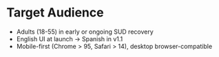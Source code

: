 # Target Audience

- Adults (18-55) in early or ongoing SUD recovery
- English UI at launch → Spanish in v1.1
- Mobile-first (Chrome > 95, Safari > 14), desktop browser-compatible
